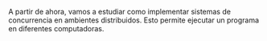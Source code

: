 A partir de ahora, vamos a estudiar como implementar sistemas de concurrencia en ambientes distribuidos. Esto permite ejecutar un programa en diferentes computadoras.
